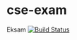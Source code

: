 # cse-exam
Eksam
[![Build Status](https://travis-ci.com/kallejog/cse-exam.svg?branch=master)](https://travis-ci.com/kallejog/cse-exam)

